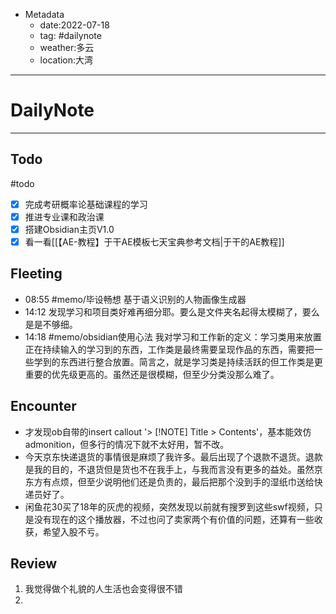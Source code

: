 * Metadata
	* date:2022-07-18
	* tag: #dailynote 
	* weather:多云
	* location:大湾
--- 
# DailyNote
--- 
## Todo
#todo
- [x] 完成考研概率论基础课程的学习
- [x] 推进专业课和政治课
- [x] 搭建Obsidian主页V1.0
- [x] 看一看[[【AE-教程】于干AE模板七天宝典参考文档|于干的AE教程]]

## Fleeting
- 08:55 #memo/毕设畅想 基于语义识别的人物画像生成器
- 14:12 发现学习和项目类好难再细分耶。要么是文件夹名起得太模糊了，要么是是不够细。
- 14:18 #memo/obsidian使用心法 我对学习和工作新的定义：学习类用来放置正在持续输入的学习到的东西，工作类是最终需要呈现作品的东西，需要把一些学到的东西进行整合放置。简言之，就是学习类是持续活跃的但工作类是更重要的优先级更高的。虽然还是很模糊，但至少分类没那么难了。

## Encounter
* 才发现ob自带的insert callout '> [!NOTE] Title > Contents'，基本能效仿admonition，但多行的情况下就不太好用，暂不改。
* 今天京东快递退货的事情很是麻烦了我许多。最后出现了个退款不退货。退款是我的目的，不退货但是货也不在我手上，与我而言没有更多的益处。虽然京东方有点烦，但至少说明他们还是负责的，最后把那个没到手的湿纸巾送给快递员好了。
* 闲鱼花30买了18年的灰虎的视频，突然发现以前就有搜罗到这些swf视频，只是没有现在的这个播放器，不过也问了卖家两个有价值的问题，还算有一些收获，希望入股不亏。

## Review
1. 我觉得做个礼貌的人生活也会变得很不错
2. 